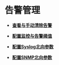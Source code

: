 # 告警管理<a name="ZH-CN_TOPIC_0035209603"></a>

-   **[查看与手动清除告警](查看与手动清除告警.md)**  

-   **[配置监控与告警阈值](配置监控与告警阈值.md)**  

-   **[配置Syslog北向参数](配置Syslog北向参数.md)**  

-   **[配置SNMP北向参数](配置SNMP北向参数.md)**  


